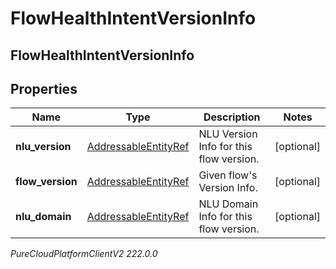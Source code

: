 # FlowHealthIntentVersionInfo

## FlowHealthIntentVersionInfo

## Properties

|Name | Type | Description | Notes|
|------------ | ------------- | ------------- | -------------|
| **nlu_version** | [AddressableEntityRef](AddressableEntityRef) | NLU Version Info for this flow version. | [optional] |
| **flow_version** | [AddressableEntityRef](AddressableEntityRef) | Given flow&#39;s Version Info. | [optional] |
| **nlu_domain** | [AddressableEntityRef](AddressableEntityRef) | NLU Domain Info for this flow version. | [optional] |



_PureCloudPlatformClientV2 222.0.0_
